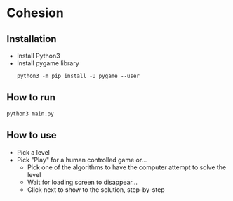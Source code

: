 # Cohesion

## Installation

* Install Python3
* Install pygame library
    ```
    python3 -m pip install -U pygame --user
    ```

## How to run

```
python3 main.py
```

## How to use

- Pick a level
- Pick "Play" for a human controlled game or...
    - Pick one of the algorithms to have the computer attempt to solve the level
    - Wait for loading screen to disappear...
    - Click next to show to the solution, step-by-step